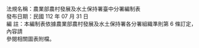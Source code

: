法規名稱：農業部農村發展及水土保持署臺中分署編制表  
發布日期：民國 112 年 07 月 31 日  
編 註：本編制表依據農業部農村發展及水土保持署各分署組織準則第 6 條訂定，內容請  
參閱相關圖表附檔。  


